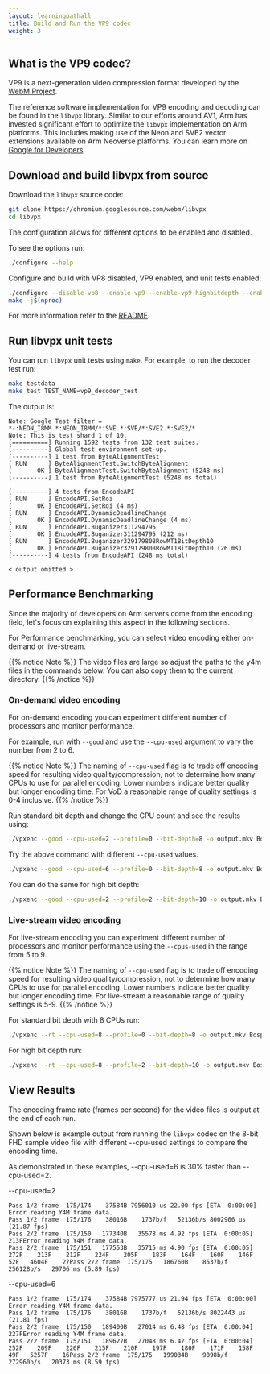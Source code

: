 ```yaml
---
layout: learningpathall
title: Build and Run the VP9 codec
weight: 3
---
```


## What is the VP9 codec?

VP9 is a next-generation video compression format developed by the [WebM Project](https://www.webmproject.org/).

The reference software implementation for VP9 encoding and decoding can be found in the `libvpx` library. Similar to our efforts around AV1, Arm has invested significant effort to optimize the `libvpx` implementation on Arm platforms. This includes making use of the Neon and SVE2 vector extensions available on Arm Neoverse platforms. You can learn more on [Google for Developers](https://developers.google.com/media/vp9).

## Download and build libvpx from source

Download the `libvpx` source code:

```bash
git clone https://chromium.googlesource.com/webm/libvpx
cd libvpx
```

The configuration allows for different options to be enabled and disabled. 

To see the options run:

```bash
./configure --help
```

Configure and build with VP8 disabled, VP9 enabled, and unit tests enabled:

```bash
./configure --disable-vp8 --enable-vp9 --enable-vp9-highbitdepth --enable-unit-tests
make -j$(nproc)
```

For more information refer to the [README](https://github.com/webmproject/libvpx/blob/main/README).

## Run libvpx unit tests

You can run `libvpx` unit tests using `make`. For example, to run the decoder test run:

```bash
make testdata
make test TEST_NAME=vp9_decoder_test
```

The output is:

```output
Note: Google Test filter = *-:NEON_I8MM.*:NEON_I8MM/*:SVE.*:SVE/*:SVE2.*:SVE2/*
Note: This is test shard 1 of 10.
[==========] Running 1592 tests from 132 test suites.
[----------] Global test environment set-up.
[----------] 1 test from ByteAlignmentTest
[ RUN      ] ByteAlignmentTest.SwitchByteAlignment
[       OK ] ByteAlignmentTest.SwitchByteAlignment (5248 ms)
[----------] 1 test from ByteAlignmentTest (5248 ms total)

[----------] 4 tests from EncodeAPI
[ RUN      ] EncodeAPI.SetRoi
[       OK ] EncodeAPI.SetRoi (4 ms)
[ RUN      ] EncodeAPI.DynamicDeadlineChange
[       OK ] EncodeAPI.DynamicDeadlineChange (4 ms)
[ RUN      ] EncodeAPI.Buganizer311294795
[       OK ] EncodeAPI.Buganizer311294795 (212 ms)
[ RUN      ] EncodeAPI.Buganizer329179808RowMT1BitDepth10
[       OK ] EncodeAPI.Buganizer329179808RowMT1BitDepth10 (26 ms)
[----------] 4 tests from EncodeAPI (248 ms total)

< output omitted >
```

## Performance Benchmarking

Since the majority of developers on Arm servers come from the encoding field, let's focus on explaining this aspect in the following sections.

For Performance benchmarking, you can select video encoding either on-demand or live-stream.

{{% notice Note %}}
The video files are large so adjust the paths to the y4m files in the commands below. You can also copy them to the current directory.
{{% /notice %}}

### On-demand video encoding 

For on-demand encoding you can experiment different number of processors and monitor performance. 

For example, run with `--good` and use the `--cpu-used` argument to vary the number from 2 to 6.

{{% notice Note %}}
The naming of `--cpu-used` flag is to trade off encoding speed for resulting video quality/compression, not to determine how many CPUs to use for parallel encoding. Lower numbers indicate better quality but longer encoding time. For VoD a reasonable range of quality settings is 0-4 inclusive.
{{% /notice %}}

Run standard bit depth and change the CPU count and see the results using:

```bash
./vpxenc --good --cpu-used=2 --profile=0 --bit-depth=8 -o output.mkv Bosphorus_1920x1080_120fps_420_8bit_YUV.y4m 
```

Try the above command with different `--cpu-used` values.
```bash
./vpxenc --good --cpu-used=6 --profile=0 --bit-depth=8 -o output.mkv Bosphorus_1920x1080_120fps_420_8bit_YUV.y4m 
```

You can do the same for high bit depth:

```bash
./vpxenc --good --cpu-used=2 --profile=2 --bit-depth=10 -o output.mkv Bosphorus_3840x2160_120fps_420_10bit_YUV.y4m
```

### Live-stream video encoding

For live-stream encoding you can experiment different number of processors and monitor performance using the `--cpus-used` in the range from 5 to 9. 

{{% notice Note %}}
The naming of `--cpu-used` flag is to trade off encoding speed for resulting video quality/compression, not to determine how many CPUs to use for parallel encoding. Lower numbers indicate better quality but longer encoding time. For live-stream a reasonable range of quality settings is 5-9.
{{% /notice %}}


For standard bit depth with 8 CPUs run:

```bash
./vpxenc --rt --cpu-used=8 --profile=0 --bit-depth=8 -o output.mkv Bosphorus_1920x1080_120fps_420_8bit_YUV.y4m
```

For high bit depth run:

```bash
./vpxenc --rt --cpu-used=8 --profile=2 --bit-depth=10 -o output.mkv Bosphorus_3840x2160_120fps_420_10bit_YUV.y4m
```


## View Results

The encoding frame rate (frames per second) for the video files is output at the end of each run.

Shown below is example output from running the `libvpx` codec on the 8-bit FHD sample video file with different --cpu-used settings to compare the encoding time.

As demonstrated in these examples, --cpu-used=6 is 30% faster than --cpu-used=2.

--cpu-used=2
```output
Pass 1/2 frame  175/174    37584B 7956010 us 22.00 fps [ETA  0:00:00] Error reading Y4M frame data.
Pass 1/2 frame  175/176    38016B    1737b/f   52136b/s 8002966 us (21.87 fps)
Pass 2/2 frame  175/150   177340B   35578 ms 4.92 fps [ETA  0:00:05]     213FError reading Y4M frame data.
Pass 2/2 frame  175/151   177553B   35715 ms 4.90 fps [ETA  0:00:05]     272F    213F    212F    224F    205F    183F    164F    160F    146F     52F   4604F    27Pass 2/2 frame  175/175   186760B    8537b/f  256128b/s   29706 ms (5.89 fps)
```

--cpu-used=6
```output
Pass 1/2 frame  175/174    37584B 7975777 us 21.94 fps [ETA  0:00:00] Error reading Y4M frame data.
Pass 1/2 frame  175/176    38016B    1737b/f   52136b/s 8022443 us (21.81 fps)
Pass 2/2 frame  175/150   189400B   27014 ms 6.48 fps [ETA  0:00:04]     227FError reading Y4M frame data.
Pass 2/2 frame  175/151   189627B   27048 ms 6.47 fps [ETA  0:00:04]     252F    209F    226F    215F    210F    197F    180F    171F    158F     49F   5257F    16Pass 2/2 frame  175/175   199034B    9098b/f  272960b/s   20373 ms (8.59 fps)
```